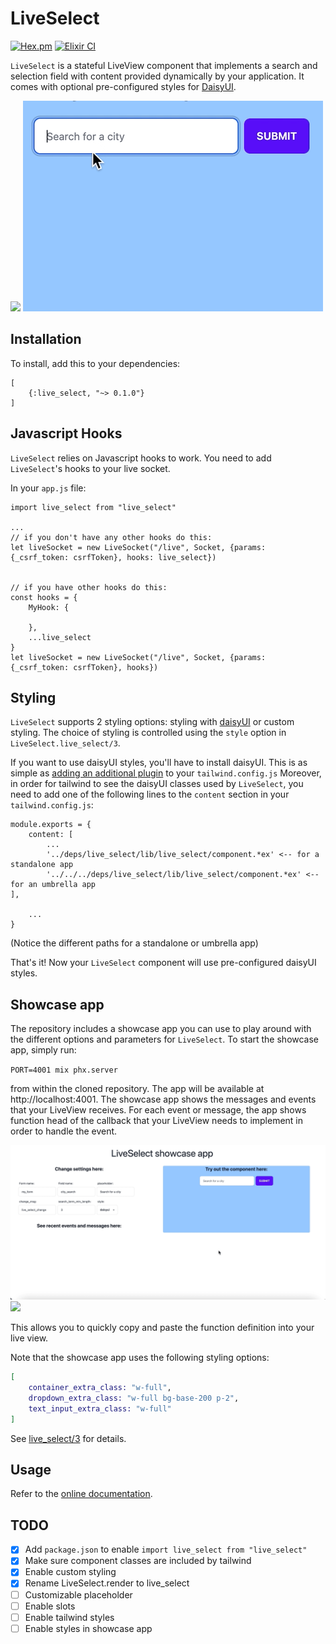 # LiveSelect

[![Hex.pm](https://img.shields.io/hexpm/v/live_select.svg)](https://hex.pm/packages/live_select)
[![Elixir CI](https://github.com/maxmarcon/live_select/actions/workflows/elixir.yml/badge.svg)](https://github.com/maxmarcon/live_select/actions/workflows/elixir.yml)

`LiveSelect` is a stateful LiveView component that implements a search and selection
field with content provided dynamically by your application. It comes with optional pre-configured styles
for [DaisyUI](https://daisyui.com/).

![](assets/demo.gif)
![](priv/static/images/demo.gif)

## Installation

To install, add this to your dependencies:

```
[
    {:live_select, "~> 0.1.0"}
]
```

## Javascript Hooks

`LiveSelect` relies on Javascript hooks to work. You need to add `LiveSelect`'s hooks to your live socket.

In your `app.js` file:

```
import live_select from "live_select"

...
// if you don't have any other hooks do this:
let liveSocket = new LiveSocket("/live", Socket, {params: {_csrf_token: csrfToken}, hooks: live_select})


// if you have other hooks do this:
const hooks = {
    MyHook: {
    
    },
    ...live_select
}
let liveSocket = new LiveSocket("/live", Socket, {params: {_csrf_token: csrfToken}, hooks})
```

## Styling

`LiveSelect` supports 2 styling options: styling with [daisyUI](https://daisyui.com/) or custom styling. The choice
of styling is controlled using the `style` option in `LiveSelect.live_select/3`.

If you want to use daisyUI styles, you'll have to install daisyUI. This is as simple as [adding an additional plugin](https://daisyui.com/docs/install/) to your `tailwind.config.js`
Moreover, in order for tailwind to see the daisyUI classes used by `LiveSelect`, you need to add one of the following lines to the `content` section in your `tailwind.config.js`:

```
module.exports = {
    content: [
        ...
        '../deps/live_select/lib/live_select/component.*ex' <-- for a standalone app
        '../../../deps/live_select/lib/live_select/component.*ex' <-- for an umbrella app
],

    ...
}
```

(Notice the different paths for a standalone or umbrella app)

That's it! Now your `LiveSelect` component will use pre-configured daisyUI styles.

## Showcase app

The repository includes a showcase app you can use to play around with the different options and parameters for `LiveSelect`.
To start the showcase app, simply run:

`PORT=4001 mix phx.server`

from within the cloned repository. The app will be available at http://localhost:4001.
The showcase app shows the messages and events that your LiveView receives. For each event or message, the app shows function head
of the callback that your LiveView needs to implement in order to handle the event.

![](priv/static/images/showcase.gif)
![](assets/showcase.gif)

This allows you to quickly copy and paste the function definition into your live view.

Note that the showcase app uses the following styling options:

```elixir
[
    container_extra_class: "w-full",
    dropdown_extra_class: "w-full bg-base-200 p-2",
    text_input_extra_class: "w-full"
]
```

See [live_select/3](https://hexdocs.pm/live_select/LiveSelect.html#live_select/3) for details.

## Usage

Refer to the [online documentation](https://hexdocs.pm/live_select/LiveSelect.html).

## TODO

 - [X] Add `package.json` to enable `import live_select from "live_select"`
 - [X] Make sure component classes are included by tailwind 
 - [X] Enable custom styling 
 - [X] Rename LiveSelect.render to live_select
 - [ ] Customizable placeholder
 - [ ] Enable slots
 - [ ] Enable tailwind styles
 - [ ] Enable styles in showcase app

